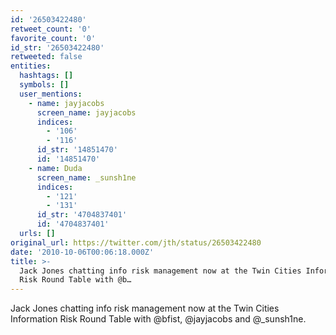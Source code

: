 ```yaml
---
id: '26503422480'
retweet_count: '0'
favorite_count: '0'
id_str: '26503422480'
retweeted: false
entities:
  hashtags: []
  symbols: []
  user_mentions:
    - name: jayjacobs
      screen_name: jayjacobs
      indices:
        - '106'
        - '116'
      id_str: '14851470'
      id: '14851470'
    - name: Duda
      screen_name: _sunsh1ne
      indices:
        - '121'
        - '131'
      id_str: '4704837401'
      id: '4704837401'
  urls: []
original_url: https://twitter.com/jth/status/26503422480
date: '2010-10-06T00:06:18.000Z'
title: >-
  Jack Jones chatting info risk management now at the Twin Cities Information
  Risk Round Table with @b…
---
```


Jack Jones chatting info risk management now at the Twin Cities Information Risk Round Table with @bfist, @jayjacobs and @_sunsh1ne.